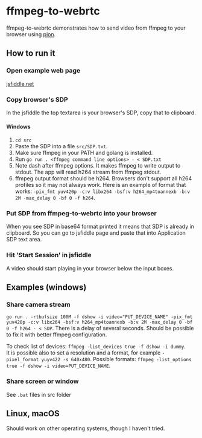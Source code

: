 # ffmpeg-to-webrtc

ffmpeg-to-webrtc demonstrates how to send video from ffmpeg to your browser using [pion](https://github.com/pion/webrtc).

## How to run it

### Open example web page
[jsfiddle.net](https://jsfiddle.net/wjo4e9c7/1/)

### Copy browser's SDP
In the jsfiddle the top textarea is your browser's SDP, copy that to clipboard.

#### Windows
1. `cd src`
1. Paste the SDP into a file `src/SDP.txt`.
2. Make sure ffmpeg in your PATH and golang is installed.
3. Run `go run . <ffmpeg command line options> - < SDP.txt`
4. Note dash after ffmpeg options. It makes ffmpeg to write output to stdout. The app will read h264 stream from ffmpeg stdout.
5. ffmpeg output format should be h264. Browsers don't support all h264 profiles so it may not always work. Here is an example of format that works: `-pix_fmt yuv420p -c:v libx264 -bsf:v h264_mp4toannexb -b:v 2M -max_delay 0 -bf 0 -f h264`.

### Put SDP from ffmpeg-to-webrtc into your browser
When you see SDP in base64 format printed it means that SDP is already in clipboard. So you can go to jsfiddle page and paste that into Application SDP text area.

### Hit 'Start Session' in jsfiddle
A video should start playing in your browser below the input boxes.

## Examples (windows)
### Share camera stream
```go run . -rtbufsize 100M -f dshow -i video="PUT_DEVICE_NAME" -pix_fmt yuv420p -c:v libx264 -bsf:v h264_mp4toannexb -b:v 2M -max_delay 0 -bf 0 -f h264 - < SDP```. 
There is a delay of several seconds. Should be possible to fix it with better ffmpeg configuration.

To check list of devices: `ffmpeg -list_devices true -f dshow -i dummy`.  
It is possible also to set a resolution and a format, for example `-pixel_format yuyv422 -s 640x480`.
Possible formats: `ffmpeg -list_options true -f dshow -i video=PUT_DEVICE_NAME`.
### Share screen or window
See `.bat` files in src folder

## Linux, macOS

Should work on other operating systems, though I haven't tried.
